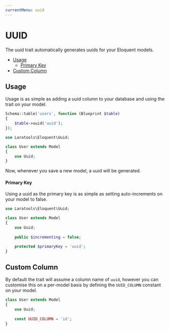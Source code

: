 ```yaml
---
currentMenu: uuid
---
```


# UUID

The uuid trait automatically generates uuids for your Eloquent models.

- [Usage](#usage)
    - [Primary Key](#primary-key)
- [Custom Column](#custom-column)

## Usage

Usage is as simple as adding a uuid column to your database and using the trait on your model.

```php
Schema::table('users', function (Blueprint $table)
{
    $table->uuid('uuid');
});
```  

```php
use Laratools\Eloquent\Uuid;

class User extends Model
{
    use Uuid;
}
```

Now, whenever you save a new model, a uuid will be generated.

#### Primary Key

Using a uuid as the primary key is as simple as setting auto-increments on your model to false.

```php
use Laratools\Eloquent\Uuid;

class User extends Model
{
    use Uuid;
    
    public $incrementing = false;

    protected $primaryKey = 'uuid';
}
```

## Custom Column

By default the trait will assume a column name of `uuid`, however you can customise this on a per-model basis by defining the `UUID_COLUMN` constant on your model.

```php
class User extends Model
{
    use Uuid;
    
    const UUID_COLUMN = 'id';
}
```
